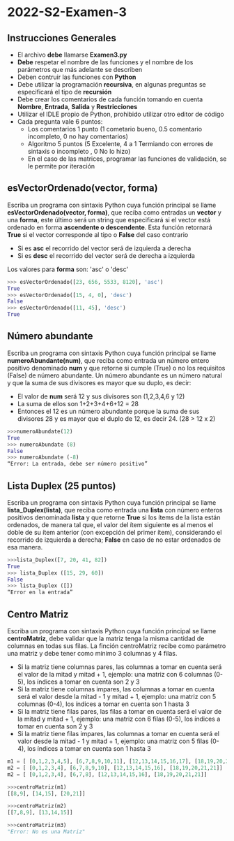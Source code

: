 # 2022-S2-Examen-3


## Instrucciones Generales
- El archivo **debe** llamarse **Examen3.py**
- **Debe** respetar el nombre de las funciones y el nombre de los parámetros que más adelante se describen
- Deben contruir las funciones con **Python**
- Debe utilizar la programación **recursiva**, en algunas preguntas se especificará el tipo de **recursión**
- Debe crear los comentarios de cada función tomando en cuenta **Nombre**, **Entrada**, **Salida** y **Restricciones**
- Utilizar el IDLE propio de Python, prohibido utilizar otro editor de código
- Cada pregunta vale 6 puntos:
	- Los comentarios 1 punto (1 cometario bueno, 0.5 comentario incompleto, 0 no hay comentarios)
	- Algoritmo 5 puntos (5 Excelente, 4 a 1 Termiando con errores de sintaxis o incompleto , 0 No lo hizo)
  - En el caso de las matrices, programar las funciones de validación, se le permite por iteración


## esVectorOrdenado(vector, forma)

Escriba un programa con sintaxis Python cuya función principal se llame **esVectorOrdenado(vector, forma)**, que reciba como entradas un **vector** y una **forma**, este último será un string que especificará si el vector está ordenado en forma **ascendente o descendente**. Esta función retornará **True** si el vector corresponde al tipo o **False** del caso contrario

- Si es **asc** el recorrido del vector será de izquierda a derecha
- Si es **desc** el recorrido del vector será de derecha a izquierda

Los valores para **forma** son:  'asc' o 'desc'

```python
>>> esVectorOrdenado([23, 656, 5533, 8120], 'asc')
True
>>> esVectorOrdenado([15, 4, 0], 'desc')
False
>>> esVectorOrdenado([11, 45], 'desc')
True
```


##	Número abundante  
Escriba un programa con sintaxis Python cuya función principal se llame **numeroAbundante(num)**, que reciba como entrada un número entero positivo denominado **num** y que retorne si cumple (True) o no los requisitos (False) de número abundante. 
Un número abundante es un número natural y que la suma de sus divisores es mayor que su duplo, es decir:
-	El valor de **num** será 12 y sus divisores son (1,2,3,4,6 y 12)
-	La suma de ellos son 1+2+3+4+6+12 = 28
-	Entonces el 12 es un número abundante porque la suma de sus divisores 28 y es mayor que el duplo de 12, es decir 24. (28 > 12 x 2)

```python
>>>numeroAbundate(12)
True
>>> numeroAbundate (8)
False
>>> numeroAbundate (-8)
“Error: La entrada, debe ser número positivo”
```

##	Lista Duplex (25 puntos) 

Escriba un programa con sintaxis Python cuya función principal se llame **lista_Duplex(lista)**, que reciba como entrada una **lista** con número enteros positivos denominada **lista** y que retorne **True** si los ítems de la lista están ordenados, de manera tal que, el valor del ítem siguiente es al menos el doble de su ítem anterior (con excepción del primer ítem), considerando el recorrido de izquierda a derecha; **False** en caso de no estar ordenados de esa manera.

```python
>>>lista_Duplex([7, 20, 41, 82])
True
>>> lista_Duplex ([15, 29, 60])
False
>>> lista_Duplex ([])
“Error en la entrada”
```

## Centro Matriz

Escriba un programa con sintaxis Python cuya función principal se llame **centroMatriz**, debe validar que la matriz tenga la misma cantidad de columnas en todas sus filas. La finción centroMatriz recibe como parámetro una matriz y debe tener como mínimo 3 columnas y 4 filas.

- Si la matriz tiene columnas pares, las columnas a tomar en cuenta será el valor de la mitad y mitad + 1, ejemplo: una matriz con 6 columnas (0-5), los índices a tomar en cuenta son 2 y 3 
- Si la matriz tiene columnas impares, las columnas a tomar en cuenta será el valor desde la mitad - 1 y mitad + 1, ejemplo: una matriz con 5 columnas (0-4), los índices a tomar en cuenta son 1 hasta 3 
- Si la matriz tiene filas pares, las filas a tomar en cuenta será el valor de la mitad y mitad + 1, ejemplo: una matriz con 6 filas (0-5), los índices a tomar en cuenta son 2 y 3 
- Si la matriz tiene filas impares, las columnas a tomar en cuenta será el valor desde la mitad - 1 y mitad + 1, ejemplo: una matriz con 5 filas (0-4), los índices a tomar en cuenta son 1 hasta 3 

```python
m1 = [ [0,1,2,3,4,5], [6,7,8,9,10,11], [12,13,14,15,16,17], [18,19,20,21,21,23], [24,25,26,27,28,29]]
m2 = [ [0,1,2,3,4], [6,7,8,9,10], [12,13,14,15,16], [18,19,20,21,21]]
m2 = [ [0,1,2,3,4], [6,7,8], [12,13,14,15,16], [18,19,20,21,21]]

>>>centroMatriz(m1)
[[8,9], [14,15], [20,21]]

>>>centroMatriz(m2)
[[7,8,9], [13,14,15]]

>>>centroMatriz(m3)
"Error: No es una Matriz"

```
